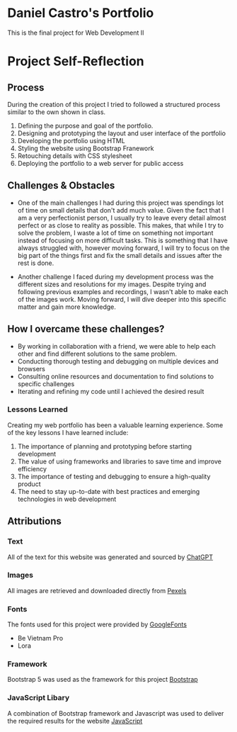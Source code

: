 # Daniel Castro's Portfolio
This is the final project for Web Development II

# Project Self-Reflection

## Process
During the creation of this project I tried to followed a structured process similar to the own shown in class.

1. Defining the purpose and goal of the portfolio.
2. Designing and prototyping the layout and user interface of the portfolio
3. Developing the portfolio using HTML 
4. Styling the website using Bootstrap Franework 
5. Retouching details with CSS stylesheet
6. Deploying the portfolio to a web server for public access

## Challenges & Obstacles 
- One of the main challenges I had during this project was spendings lot of time on small details that don't add much value. Given the fact that I am a very perfectionist person, I usually try to leave every detail almost perfect or as close to reality as possible. This makes, that while I try to solve the problem, I waste a lot of time on something not important instead of focusing on more difficult tasks. This is something that I have always struggled with, however moving forward, I will try to focus on the big part of the things first and fix the small details and issues after the rest is done. 

- Another challenge I faced during my development process was the different sizes and resolutions for my images. Despite trying and following previous examples and recordings, I wasn't able to make each of the images work. Moving forward, I will dive deeper into this specific matter and gain more knowledge. 

## How I overcame these challenges? 
- By working in collaboration with a friend, we were able to help each other and find different solutions to the same problem. 
- Conducting thorough testing and debugging on multiple devices and browsers
- Consulting online resources and documentation to find solutions to specific challenges
- Iterating and refining my code until I achieved the desired result

### Lessons Learned
Creating my web portfolio has been a valuable learning experience. Some of the key lessons I have learned include:

1. The importance of planning and prototyping before starting development
2. The value of using frameworks and libraries to save time and improve efficiency
3. The importance of testing and debugging to ensure a high-quality product
4. The need to stay up-to-date with best practices and emerging technologies in web development

## Attributions

### Text
All of the text for this website was generated and sourced by [ChatGPT](https://chat.openai.com/)

### Images
All images are retrieved and downloaded directly from [Pexels](https://www.pexels.com/)

### Fonts
The fonts used for this project were provided by [GoogleFonts](https://fonts.google.com/)
- Be Vietnam Pro
- Lora

### Framework
Bootstrap 5 was used as the framework for this project [Bootstrap](https://getbootstrap.com/)

### JavaScript Libary 
A combination of Bootstrap framework and Javascript was used to deliver the required results for the website [JavaScript](https://www.javascript.com/)
